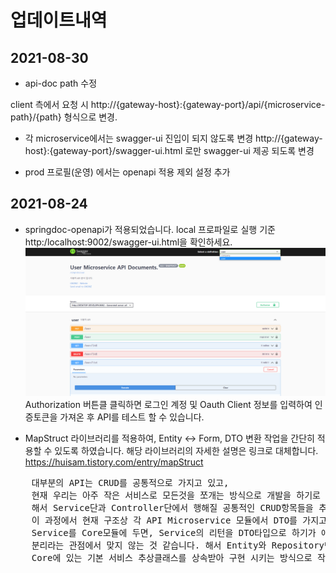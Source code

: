 # 업데이트내역

## 2021-08-30

- api-doc path 수정

client 측에서 요청 시 http://{gateway-host}:{gateway-port}/api/{microservice-path}/{path} 형식으로 변경.

- 각 microservice에서는 swagger-ui 진입이 되지 않도록 변경
  http://{gateway-host}:{gateway-port}/swagger-ui.html 로만 swagger-ui 제공 되도록 변경

- prod 프로필(운영) 에서는 openapi 적용 제외 설정 추가

## 2021-08-24
- springdoc-openapi가 적용되었습니다. local 프로파일로 실행 기준 http:/localhost:9002/swagger-ui.html을 확인하세요.
![openapi 명세 페이지 접속 예시](../etc/swagger-ui.png "swagger-ui.html")
Authorization 버튼클 클릭하면 로그인 계정 및 Oauth Client 정보를 입력하여 인증토큰을 가져온 후 API를 테스트 할 수 있습니다.

- MapStruct 라이브러리를 적용하여, Entity <-> Form, DTO 변환 작업을 간단히 적용할 수 있도록 하였습니다.
해당 라이브러리의 자세한 설명은 링크로 대체합니다. https://huisam.tistory.com/entry/mapStruct

<pre>
    대부분의 API는 CRUD를 공통적으로 가지고 있고, 
    현재 우리는 아주 작은 서비스로 모든것을 쪼개는 방식으로 개발을 하기로 협의 하였습니다.
    해서 Service단과 Controller단에서 행해질 공통적인 CRUD항목들을 추상화 하여 적용하였습니다.
    이 과정에서 현재 구조상 각 API Microservice 모듈에서 DTO를 가지고 있고, Core 모듈에서 Entity를 가져와 쓰고 있는데
    Service를 Core모듈에 두면, Service의 리턴을 DTO타입으로 하기가 애매합니다... 그렇다고 DTO를 Core에 두는것도
    분리라는 관점에서 맞지 않는 것 같습니다. 해서 Entity와 Repository만을 Core에 남기고 Service 레이어는 각 모듈에서
    Core에 있는 기본 서비스 추상클래스를 상속받아 구현 시키는 방식으로 작성하였으니 의견 부탁드립니다.
</pre>
